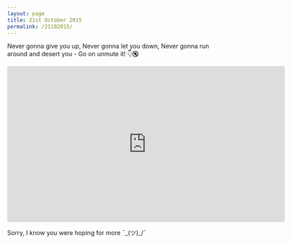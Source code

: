 ```yaml
---
layout: page
title: 21st October 2015
permalink: /21102015/
---
```

Never gonna give you up, Never gonna let you down, Never gonna run around and desert you - Go on unmute it! 👇🔇

<p><iframe src="https://player.vimeo.com/video/531874180?autoplay=1&loop=1&autopause=0&muted=1" loading="lazy" width="640" height="360" frameborder="0" allowfullscreen></iframe></p>

Sorry, I know you were hoping for more  ¯\_(ツ)_/¯
